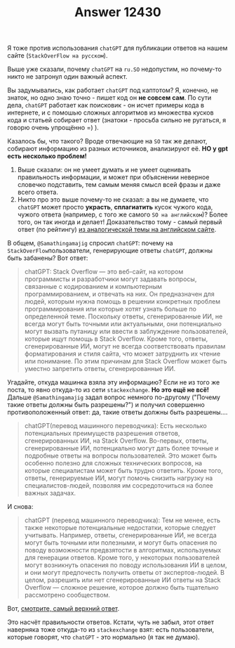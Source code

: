 ﻿---
title: "Answer 12430"
se.owner.user_id: 532877
se.owner.display_name: "Зонтик"
se.owner.link: "https://ru.meta.stackoverflow.com/users/532877/%d0%97%d0%be%d0%bd%d1%82%d0%b8%d0%ba"
se.answer_id: 12430
se.question_id: 12247
se.post_type: answer
se.is_accepted: False
---
<p>Я тоже против использования <code>chatGPT</code> для публикации ответов на нашем сайте (<code>StackOverFlow на русском</code>).</p>
<p>Выше уже сказали, почему <code>chatGPT</code> на <code>ru.SO</code> недопустим, но почему-то никто не затронул один важный аспект.</p>
<p>Вы задумывались, как работает <code>chatGPT</code> под каптотом? Я, конечно, не знаток, но одно знаю точно - пишет код он <strong>не совсем сам</strong>. По сути дела, <code>chatGPT</code> работает как поисковик - он исчет примеры кода в интернете, и с помошью сложных алгоритмов из множества кусков кода и статьей собирает ответ (знатоки - просьба сильно не ругаться, я говорю очень упрощённо =) ).</p>
<p>Казалось бы, что такого? Вроде отвечающие на <code>SO</code> так же делают, собирают информацию из разных источников, анализируют её. <strong>НО у gpt есть несколько проблем!</strong></p>
<ol>
<li>Выше сказали: он не умеет думать и не умеет оценивать правильность информации, и может при объяснении неверное словечко подставить, тем самым меняя смысл всей фразы и даже всего ответа.</li>
<li>Никто про это выше почему-то не сказал: а вы не думаете, что <code>chatGPT</code> может просто <strong>украсть</strong>, <strong>сплагиатить</strong> кусок чужого кода, чужого ответа (например, с того же самого <code>SO на английском</code>)? Более того, он так иногда и делает! Доказательство тому - самый первый ответ (по рейтингу) <a href="https://meta.stackoverflow.com/questions/421831/temporary-policy-chatgpt-is-banned?cb=1">из аналогической темы на английском сайте</a>.</li>
</ol>
<p>В общем, <code>@Samathingamajig</code> спросил <code>chatGPT</code>: почему на <code>StackOverFlow</code>пользователи, генерирующие ответы <code>chatGPT</code>, должны быть забанены? Вот ответ:</p>
<blockquote>
<p>chatGPT:
Stack Overflow — это веб-сайт, на котором программисты и разработчики могут задавать вопросы, связанные с кодированием и компьютерным программированием, и отвечать на них. Он предназначен для людей, которым нужна помощь в решении конкретных проблем программирования или которые хотят узнать больше по определенной теме. Поскольку ответы, сгенерированные ИИ, не всегда могут быть точными или актуальными, они потенциально могут вызвать путаницу или ввести в заблуждение пользователей, которые ищут помощь в Stack Overflow. Кроме того, ответы, сгенерированные ИИ, могут не всегда соответствовать правилам форматирования и стиля сайта, что может затруднить их чтение или понимание. По этим причинам для Stack Overflow может быть уместно запретить ответы, сгенерированные ИИ.</p>
</blockquote>
<p>Угадайте, откуда машинка взяла эту информацию? Если не из того же поста, то явно откуда-то из сети <code>stackexchange</code>. <strong>Но это ещё не всё!</strong> Дальше <code>@Samathingamajig</code> задал вопрос немного по-другому (&quot;Почему такие ответы должны быть разрешены?&quot;) и получил совершенно противоположенный ответ: да, такие ответы должны быть разрешены....</p>
<blockquote>
<p>chatGPT(перевод машинного переводчика): Есть несколько потенциальных преимуществ разрешения ответов, сгенерированных ИИ, на Stack Overflow. Во-первых, ответы, сгенерированные ИИ, потенциально могут дать более точные и подробные ответы на вопросы пользователей. Это может быть особенно полезно для сложных технических вопросов, на которые специалистам может быть трудно ответить. Кроме того, ответы, генерируемые ИИ, могут помочь снизить нагрузку на специалистов-людей, позволяя им сосредоточиться на более важных задачах.</p>
</blockquote>
<p>И снова:</p>
<blockquote>
<p>chatGPT (перевод машинного переводчика): Тем не менее, есть также некоторые потенциальные недостатки, которые следует учитывать. Например, ответы, сгенерированные ИИ, не всегда могут быть точными или полезными, и могут быть опасения по поводу возможности предвзятости в алгоритмах, используемых для генерации ответов. Кроме того, у некоторых пользователей могут возникнуть опасения по поводу использования ИИ в целом, и они могут предпочесть получить ответы от экспертов-людей.
В целом, разрешить или нет сгенерированные ИИ ответы на Stack Overflow — сложное решение, которое должно быть тщательно рассмотрено сообществом.</p>
</blockquote>
<p>Вот, <a href="https://meta.stackoverflow.com/questions/421831/temporary-policy-chatgpt-is-banned?cb=1">смотрите, самый верхний ответ</a>.</p>
<p>Это насчёт правильности ответов. Кстати, чуть не забыл, этот ответ наверняка тоже откуда-то из <code>stackexchange</code> взят: есть пользователи, которые говорят, что <code>chatGPT</code> - это нормально (я так не думаю).</p>
